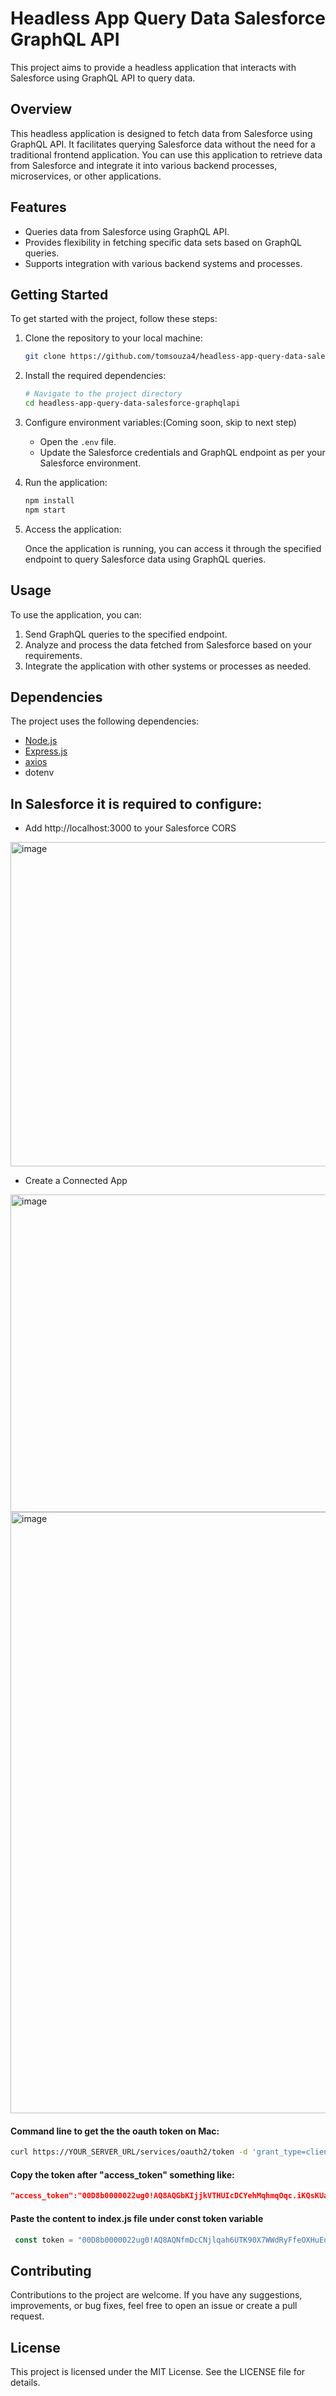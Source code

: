 # Headless App Query Data Salesforce GraphQL API

This project aims to provide a headless application that interacts with Salesforce using GraphQL API to query data.

## Overview

This headless application is designed to fetch data from Salesforce using GraphQL API. It facilitates querying Salesforce data without the need for a traditional frontend application. You can use this application to retrieve data from Salesforce and integrate it into various backend processes, microservices, or other applications.

## Features

* Queries data from Salesforce using GraphQL API.
* Provides flexibility in fetching specific data sets based on GraphQL queries.
* Supports integration with various backend systems and processes.

## Getting Started

To get started with the project, follow these steps:

1. Clone the repository to your local machine:
    
    ```bash
    git clone https://github.com/tomsouza4/headless-app-query-data-salesforce-graphqlapi.git
    ```
    
2. Install the required dependencies:
    
    ```bash
    # Navigate to the project directory
    cd headless-app-query-data-salesforce-graphqlapi
    ```
 
3. Configure environment variables:(Coming soon, skip to next step)
    
    * Open the `.env` file.
    * Update the Salesforce credentials and GraphQL endpoint as per your Salesforce environment.
      
4. Run the application:
    
    ```bash
    npm install
    npm start
    ```
    
5. Access the application:
    
    Once the application is running, you can access it through the specified endpoint to query Salesforce data using GraphQL queries.
    

## Usage

To use the application, you can:

1. Send GraphQL queries to the specified endpoint.
2. Analyze and process the data fetched from Salesforce based on your requirements.
3. Integrate the application with other systems or processes as needed.

## Dependencies

The project uses the following dependencies:

* [Node.js](https://nodejs.org/)
* [Express.js](https://expressjs.com/)
* [axios](https://axios-http.com/)
* dotenv

## In Salesforce it is required to configure:
- Add http://localhost:3000 to your Salesforce CORS
<img width="519" alt="image" src="https://github.com/tomsouza4/headless-app-query-data-salesforce-graphqlapi/assets/11336182/6d7ad1d9-f7df-4826-ad32-190b5fa85ca8">

- Create a Connected App
<img width="508" alt="image" src="https://github.com/tomsouza4/headless-app-query-data-salesforce-graphqlapi/assets/11336182/6853aea7-91b5-4b0c-8c49-4405687dc4e5">
<img width="962" alt="image" src="https://github.com/tomsouza4/headless-app-query-data-salesforce-graphqlapi/assets/11336182/22a470c2-310d-4e98-9ccc-c07d45db2daf">


#### Command line to get the the oauth token on Mac:
```bash
curl https://YOUR_SERVER_URL/services/oauth2/token -d 'grant_type=client_credentials' -d 'client_id=PASTE_YOUR_CONSUMER_KEY_HERE' -d 'client_secret=PASTE_YOUR_CONSUMER_SECRET_HERE' | jq .access_token | pbcopy
```


#### Copy the token after "access_token" something like:
```json
"access_token":"00D8b0000022ug0!AQ8AQGbKIjjkVTHUIcDCYehMqhmqOqc.iKQsKUaDp3zomRfp8kgZjCgJ8TxDlSGOfzwVkjfNGHpCXd_3vtIEkJFPGZSOkOSv"
```


#### Paste the content to index.js file under const token variable
```js
 const token = "00D8b0000022ug0!AQ8AQNfmDcCNjlqah6UTK90X7WWdRyFfeOXHuEq2hH3fLLTMvRLZ2B9oP5wbjfxzCs.SxtKu0pcCqSWqKVCg4OvisTbkibhU";
```


## Contributing

Contributions to the project are welcome. If you have any suggestions, improvements, or bug fixes, feel free to open an issue or create a pull request.

## License

This project is licensed under the MIT License. See the LICENSE file for details.

